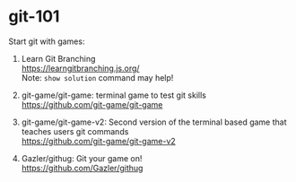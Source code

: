 # git-101

Start git with games:

1. Learn Git Branching  
https://learngitbranching.js.org/  
Note: `show solution` command may help!

2. git-game/git-game: terminal game to test git skills  
https://github.com/git-game/git-game

3. git-game/git-game-v2: Second version of the terminal based game that teaches users git commands  
https://github.com/git-game/git-game-v2

4. Gazler/githug: Git your game on!  
https://github.com/Gazler/githug

